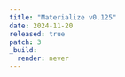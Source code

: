 ```yaml
---
title: "Materialize v0.125"
date: 2024-11-20
released: true
patch: 3
_build:
  render: never
---
```

